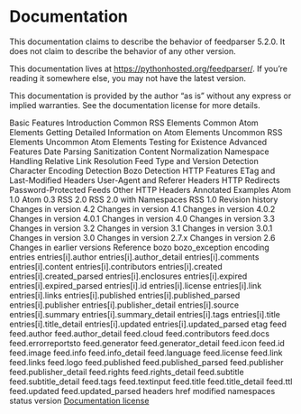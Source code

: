 # Documentation
This documentation claims to describe the behavior of feedparser 5.2.0. It does not claim to describe the behavior of any other version.

This documentation lives at https://pythonhosted.org/feedparser/. If you’re reading it somewhere else, you may not have the latest version.

This documentation is provided by the author “as is” without any express or implied warranties. See the documentation license for more details.

Basic Features
Introduction
Common RSS Elements
Common Atom Elements
Getting Detailed Information on Atom Elements
Uncommon RSS Elements
Uncommon Atom Elements
Testing for Existence
Advanced Features
Date Parsing
Sanitization
Content Normalization
Namespace Handling
Relative Link Resolution
Feed Type and Version Detection
Character Encoding Detection
Bozo Detection
HTTP Features
ETag and Last-Modified Headers
User-Agent and Referer Headers
HTTP Redirects
Password-Protected Feeds
Other HTTP Headers
Annotated Examples
Atom 1.0
Atom 0.3
RSS 2.0
RSS 2.0 with Namespaces
RSS 1.0
Revision history
Changes in version 4.2
Changes in version 4.1
Changes in version 4.0.2
Changes in version 4.0.1
Changes in version 4.0
Changes in version 3.3
Changes in version 3.2
Changes in version 3.1
Changes in version 3.0.1
Changes in version 3.0
Changes in version 2.7.x
Changes in version 2.6
Changes in earlier versions
Reference
bozo
bozo_exception
encoding
entries
entries[i].author
entries[i].author_detail
entries[i].comments
entries[i].content
entries[i].contributors
entries[i].created
entries[i].created_parsed
entries[i].enclosures
entries[i].expired
entries[i].expired_parsed
entries[i].id
entries[i].license
entries[i].link
entries[i].links
entries[i].published
entries[i].published_parsed
entries[i].publisher
entries[i].publisher_detail
entries[i].source
entries[i].summary
entries[i].summary_detail
entries[i].tags
entries[i].title
entries[i].title_detail
entries[i].updated
entries[i].updated_parsed
etag
feed
feed.author
feed.author_detail
feed.cloud
feed.contributors
feed.docs
feed.errorreportsto
feed.generator
feed.generator_detail
feed.icon
feed.id
feed.image
feed.info
feed.info_detail
feed.language
feed.license
feed.link
feed.links
feed.logo
feed.published
feed.published_parsed
feed.publisher
feed.publisher_detail
feed.rights
feed.rights_detail
feed.subtitle
feed.subtitle_detail
feed.tags
feed.textinput
feed.title
feed.title_detail
feed.ttl
feed.updated
feed.updated_parsed
headers
href
modified
namespaces
status
version
[Documentation license](https://pythonhosted.org/feedparser/license.html)
